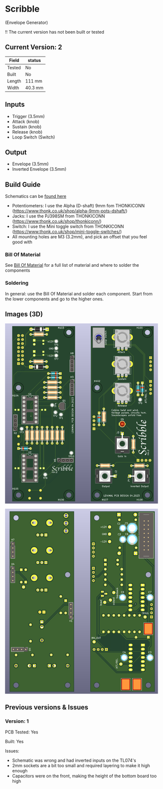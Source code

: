# Scribble
(Envelope Generator)

!! The current version has not been built or tested


## Current Version: 2

| Field  | status  |
|--------|---------|
| Tested | No      |
| Built  | No      |
| Length | 111 mm  |
| Width  | 40.3 mm |

## Inputs

- Trigger (3.5mm)
- Attack (knob)
- Sustain (knob)
- Release (knob)
- Loop Switch (Switch)


## Output

- Envelope (3.5mm)
- Inverted Envelope (3.5mm)


## Build Guide

Schematics can be [found here](./img/scribble_schematic_a3.pdf)

- Potentiometers: I use the Alpha (D-shaft) 9mm fom THONKICONN (https://www.thonk.co.uk/shop/alpha-9mm-pots-dshaft/)
- Jacks: I use the PJ398SM from THONKICONN (https://www.thonk.co.uk/shop/thonkiconn/)
- Switch: I use the Mini toggle switch from THONKICONN (https://www.thonk.co.uk/shop/mini-toggle-switches/)
- All mounting holes are M3 (3.2mm), and pick an offset that you feel good with

### Bill Of Material

See [Bill Of Material](./kiCad/BOM.csv) for a full list of material and where to solder the components

### Soldering

In general: use the Bill Of Material and solder each component. Start from the lower components and go to the higher ones.


## Images (3D)

![Front Panel](./img/scribble_3D_front.png)

![Back Panel](./img/scribble_3D_back.png)


## Previous versions & Issues

### Version: 1
PCB Tested: Yes

Built: Yes

Issues:
- Schematic was wrong and had inverted inputs on the TL074's
- 2mm sockets are a bit too small and required layering to make it high enough
- Capacitors were on the front, making the height of the bottom board too high
